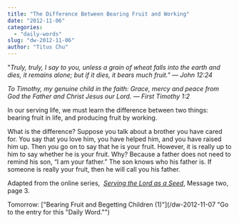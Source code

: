 ```yaml
---
title: "The Difference Between Bearing Fruit and Working"
date: "2012-11-06"
categories: 
  - "daily-words"
slug: "dw-2012-11-06"
author: "Titus Chu"
---
```


"_Truly, truly, I say to you, unless a grain of wheat falls into the earth and dies, it remains alone; but if it dies, it bears much fruit." — John 12:24_

_To Timothy, my genuine child in the faith: Grace, mercy and peace from God the Father and Christ Jesus our Lord._ _— First Timothy 1:2_

In our serving life, we must learn the difference between two things: bearing fruit in life, and producing fruit by working.

What is the difference? Suppose you talk about a brother you have cared for. You say that you love him, you have helped him, and you have raised him up. Then you go on to say that he is your fruit. However, it is really up to him to say whether he is your fruit. Why? Because a father does not need to remind his son, “I am your father.” The son knows who his father is. If someone is really your fruit, then he will call you his father.

Adapted from the online series,  _[Serving the Lord as a Seed](/articles-serving-0007 "Go to the listing for this series of articles.")_, Message two, page 3.

Tomorrow: ["Bearing Fruit and Begetting Children (1)"](/dw-2012-11-07 "Go to the entry for this "Daily Word."")

